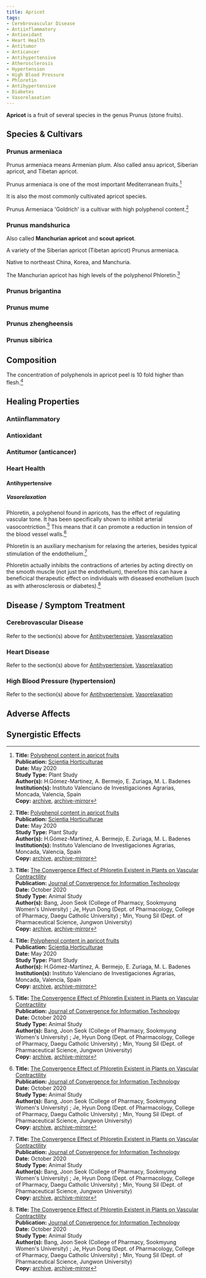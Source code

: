 ```yaml
---
title: Apricot
tags:
- Cerebrovascular Disease
- Antiinflammatory
- Antioxidant
- Heart Health
- Antitumor
- Anticancer
- Antihypertensive
- Atherosclerosis
- Hypertension
- High Blood Pressure
- Phloretin
- Antihypertensive
- Diabetes
- Vasorelaxation
---
```

**Apricot** is a fruit of several species in the genus Prunus (stone fruits).

## Species & Cultivars

### Prunus armeniaca

Prunus armeniaca means Armenian plum. Also called ansu apricot, Siberian apricot, and Tibetan apricot.

Prunus armeniaca is one of the most important Mediterranean fruits.[^2]

It is also the most commonly cultivated apricot species.

Prunus Armeniaca 'Goldrich' is a cultivar with high polyphenol content.[^2]

### Prunus mandshurica

Also called **Manchurian apricot** and **scout apricot**.

A variety of the Siberian apricot (Tibetan apricot) Prunus armeniaca.

Native to northeast China, Korea, and Manchuria.

The Manchurian apricot has high levels of the polyphenol Phloretin.[^1]

### Prunus brigantina

### Prunus mume

### Prunus zhengheensis

### Prunus sibirica

## Composition

The concentration of polyphenols in apricot peel is 10 fold higher than flesh.[^2]

## Healing Properties

### Antiinflammatory

### Antioxidant

### Antitumor (anticancer)

### Heart Health

#### Antihypertensive

##### Vasorelaxation

Phloretin, a polyphenol found in apricots, has the effect of regulating vascular tone. It has been specifically shown to inhibit arterial vasocontriction.[^1] This means that it can promote a reduction in tension of the blood vessel walls.[^1]

Phloretin is an auxiliary mechanism for relaxing the arteries, besides typical stimulation of the endothelium.[^1]

Phloretin actually inhibits the contractions of arteries by acting directly on the smooth muscle (not just the endothelium), therefore this can have a beneficical therapeutic effect on individuals with diseased enothelium (such as with atherosclerosis or diabetes).[^1]

## Disease / Symptom Treatment

### Cerebrovascular Disease

Refer to the section(s) above for [Antihypertensive](#antihypertensive), [Vasorelaxation](#vasorelaxation)

### Heart Disease

Refer to the section(s) above for [Antihypertensive](#antihypertensive), [Vasorelaxation](#vasorelaxation)

### High Blood Pressure (hypertension)

Refer to the section(s) above for [Antihypertensive](#antihypertensive), [Vasorelaxation](#vasorelaxation)

## Adverse Affects

## Synergistic Effects

[^1]: **Title:** [The Convergence Effect of Phloretin Existent in Plants on Vascular Contractility](https://doi.org/10.22156/CS4SMB.2020.10.10.143)<br>
**Publication:** [Journal of Convergence for Information Technology](https://www.koreascience.or.kr/journal/JKOHBZ.page)<br>
**Date:** October 2020<br>
**Study Type:** Animal Study<br>
**Author(s):** Bang, Joon Seok (College of Pharmacy, Sookmyung Women's University) ; Je, Hyun Dong (Dept. of Pharmacology, College of Pharmacy, Daegu Catholic University) ; Min, Young Sil (Dept. of Pharmaceutical Science, Jungwon University)<br>
**Copy:** [archive](https://ipfs.io/ipfs/QmX6tGv86BHr8sKxZB8KNKFQixh63nVM5hrXiaxr51iL7r), [archive-mirror](https://cloudflare-ipfs.com/ipfs/QmX6tGv86BHr8sKxZB8KNKFQixh63nVM5hrXiaxr51iL7r)

[^2]: **Title:** [Polyphenol content in apricot fruits](https://doi.org/10.1016/j.scienta.2020.109828)<br>
**Publication:** [Scientia Horticulturae](https://www.sciencedirect.com/science/journal/03044238)<br>
**Date:** May 2020<br>
**Study Type:** Plant Study<br>
**Author(s):** H.Gómez-Martínez, A. Bermejo, E. Zuriaga, M. L. Badenes<br>
**Institution(s):** Instituto Valenciano de Investigaciones Agrarias, Moncada, Valencia, Spain<br>
**Copy:** [archive](https://ipfs.io/ipfs/QmV19J6xtwjf2Hc9bPYLwUnjeR9epuC8k2ujJUJV7JR3a6), [archive-mirror](https://cloudflare-ipfs.com/ipfs/QmV19J6xtwjf2Hc9bPYLwUnjeR9epuC8k2ujJUJV7JR3a6)